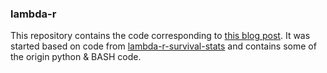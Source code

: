 ### lambda-r

This repository contains the code corresponding to [this blog post](https://nmcginn.com/2017/2017/05/23/scalable-data-science-with-ecs.html).
It was started based on code from [lambda-r-survival-stats](https://github.com/station-x/lambda-r-survival-stats) and contains some of the origin python & BASH code.

